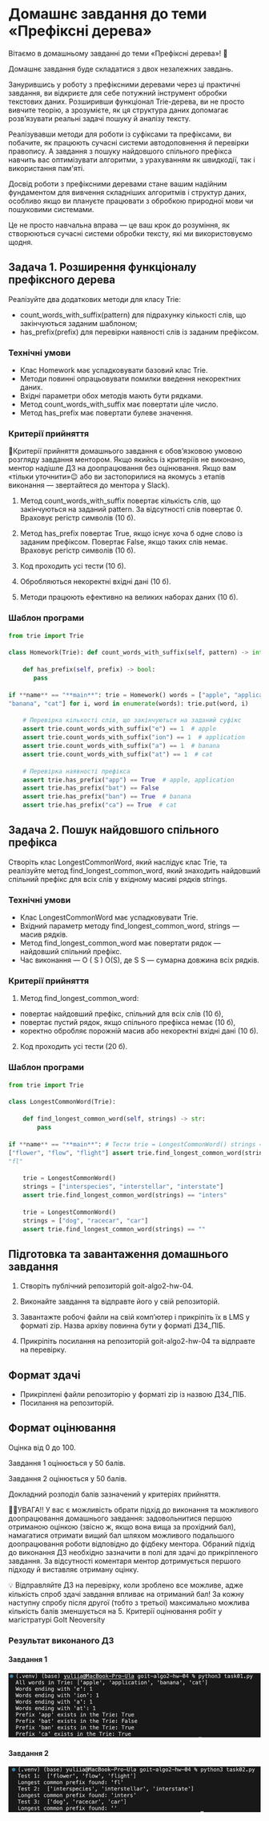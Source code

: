 # Домашнє завдання до теми «Префіксні дерева»

Вітаємо в домашньому завданні до теми «Префіксні дерева»! 🙂

Домашнє завдання буде складатися з двох незалежних завдань.

Занурившись у роботу з префіксними деревами через ці практичні завдання, ви
відкриєте для себе потужний інструмент обробки текстових даних. Розширивши
функціонал Trie-дерева, ви не просто вивчите теорію, а зрозумієте, як ця
структура даних допомагає розв’язувати реальні задачі пошуку й аналізу тексту.

Реалізувавши методи для роботи із суфіксами та префіксами, ви побачите, як
працюють сучасні системи автодоповнення й перевірки правопису. А завдання з
пошуку найдовшого спільного префікса навчить вас оптимізувати алгоритми, з
урахуванням як швидкодії, так і використання пам'яті.

Досвід роботи з префіксними деревами стане вашим надійним фундаментом для
вивчення складніших алгоритмів і структур даних, особливо якщо ви плануєте
працювати з обробкою природної мови чи пошуковими системами.

Це не просто навчальна вправа — це ваш крок до розуміння, як створюються сучасні
системи обробки тексту, які ми використовуємо щодня.

## Задача 1. Розширення функціоналу префіксного дерева

Реалізуйте два додаткових методи для класу Trie:

- count_words_with_suffix(pattern) для підрахунку кількості слів, що
  закінчуються заданим шаблоном;
- has_prefix(prefix) для перевірки наявності слів із заданим префіксом.

### Технічні умови

- Клас Homework має успадковувати базовий клас Trie.
- Методи повинні опрацьовувати помилки введення некоректних даних.
- Вхідні параметри обох методів мають бути рядками.
- Метод count_words_with_suffix має повертати ціле число.
- Метод has_prefix має повертати булеве значення.

### Критерії прийняття

📌Критерії прийняття домашнього завдання є обов’язковою умовою розгляду завдання
ментором. Якщо якийсь із критеріїв не виконано, ментор надішле ДЗ на
доопрацювання без оцінювання. Якщо вам «тільки уточнити»😉 або ви застопорилися
на якомусь з етапів виконання — звертайтеся до ментора у Slack).

1. Метод count_words_with_suffix повертає кількість слів, що закінчуються на
   заданий pattern. За відсутності слів повертає 0. Враховує регістр символів
   (10 б).

2. Метод has_prefix повертає True, якщо існує хоча б одне слово із заданим
   префіксом. Повертає False, якщо таких слів немає. Враховує регістр символів
   (10 б).

3. Код проходить усі тести (10 б).

4. Обробляються некоректні вхідні дані (10 б).

5. Методи працюють ефективно на великих наборах даних (10 б).

### Шаблон програми

```python
from trie import Trie

class Homework(Trie): def count_words_with_suffix(self, pattern) -> int: pass

    def has_prefix(self, prefix) -> bool:
       pass

if **name** == "**main**": trie = Homework() words = ["apple", "application",
"banana", "cat"] for i, word in enumerate(words): trie.put(word, i)

    # Перевірка кількості слів, що закінчуються на заданий суфікс
    assert trie.count_words_with_suffix("e") == 1  # apple
    assert trie.count_words_with_suffix("ion") == 1  # application
    assert trie.count_words_with_suffix("a") == 1  # banana
    assert trie.count_words_with_suffix("at") == 1  # cat

    # Перевірка наявності префікса
    assert trie.has_prefix("app") == True  # apple, application
    assert trie.has_prefix("bat") == False
    assert trie.has_prefix("ban") == True  # banana
    assert trie.has_prefix("ca") == True  # cat
```

## Задача 2. Пошук найдовшого спільного префікса

Створіть клас LongestCommonWord, який наслідує клас Trie, та реалізуйте метод
find_longest_common_word, який знаходить найдовший спільний префікс для всіх
слів у вхідному масиві рядків strings.

### Технічні умови

- Клас LongestCommonWord має успадковувати Trie.
- Вхідний параметр методу find_longest_common_word, strings — масив рядків.
- Метод find_longest_common_word має повертати рядок — найдовший спільний
  префікс.
- Час виконання — O ( S ) O(S), де S S — сумарна довжина всіх рядків.

### Критерії прийняття

1. Метод find_longest_common_word:

- повертає найдовший префікс, спільний для всіх слів (10 б),
- повертає пустий рядок, якщо спільного префікса немає (10 б),
- коректно обробляє порожній масив або некоректні вхідні дані (10 б).

2. Код проходить усі тести (20 б).

### Шаблон програми

```python
from trie import Trie

class LongestCommonWord(Trie):

    def find_longest_common_word(self, strings) -> str:
        pass

if **name** == "**main**": # Тести trie = LongestCommonWord() strings =
["flower", "flow", "flight"] assert trie.find_longest_common_word(strings) ==
"fl"

    trie = LongestCommonWord()
    strings = ["interspecies", "interstellar", "interstate"]
    assert trie.find_longest_common_word(strings) == "inters"

    trie = LongestCommonWord()
    strings = ["dog", "racecar", "car"]
    assert trie.find_longest_common_word(strings) == ""
```

## Підготовка та завантаження домашнього завдання

1. Створіть публічний репозиторій goit-algo2-hw-04.

2. Виконайте завдання та відправте його у свій репозиторій.

3. Завантажте робочі файли на свій комп’ютер і прикріпіть їх в LMS у форматі
   zip. Назва архіву повинна бути у форматі ДЗ4_ПІБ.

4. Прикріпіть посилання на репозиторій goit-algo2-hw-04 та відправте на
   перевірку.

## Формат здачі

- Прикріплені файли репозиторію у форматі zip із назвою ДЗ4_ПІБ.
- Посилання на репозиторій.

## Формат оцінювання

Оцінка від 0 до 100.

Завдання 1 оцінюється у 50 балів.

Завдання 2 оцінюється у 50 балів.

Докладний розподіл балів зазначений у критеріях прийняття.

☝🏻УВАГА!! У вас є можливість обрати підхід до виконання та можливого
доопрацювання домашнього завдання: задовольнитися першою отриманою оцінкою
(звісно ж, якщо вона вища за прохідний бал), намагатися отримати вищий бал
шляхом можливого подальшого доопрацювання роботи відповідно до фідбеку ментора.
Обраний підхід до виконання ДЗ необхідно зазначити в полі для здачі до
прикріпленого завдання. За відсутності коментаря ментор дотримується першого
підходу й виставляє отриману оцінку.

💡 Відправляйте ДЗ на перевірку, коли зроблено все можливе, адже кількість спроб
здачі завдання впливає на отриманий бал! За кожну наступну спробу після другої
(тобто з третьої) максимально можлива кількість балів зменшується на 5. Критерії
оцінювання робіт у магістратурі GoIt Neoversity

### Результат виконаного ДЗ

#### Завдання 1

![Results](./assets/task01.png)

#### Завдання 2

![Results](./assets/task02.png)
